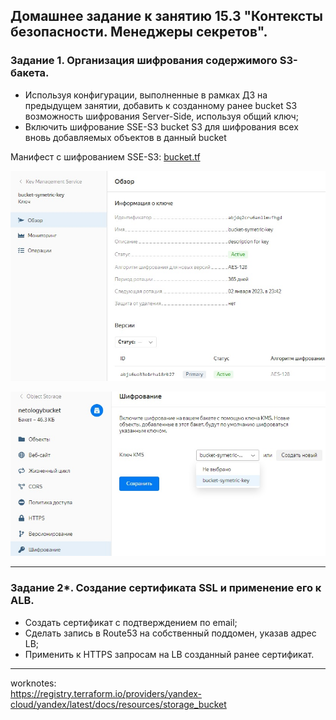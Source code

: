 ## Домашнее задание к занятию 15.3 "Контексты безопасности. Менеджеры секретов".


### Задание 1. Организация шифрования содержимого S3-бакета.

- Используя конфигурации, выполненные в рамках ДЗ на предыдущем занятии, добавить к созданному ранее bucket S3 возможность шифрования Server-Side, используя общий ключ;
- Включить шифрование SSE-S3 bucket S3 для шифрования всех вновь добавляемых объектов в данный bucket

Манифест с шифрованием SSE-S3: [bucket.tf](https://github.com/murzinvit/15.3_security/blob/8010328e9f21eea04ad77677345cdc2397c427a3/yandex/bucket.tf) </br>

![](https://github.com/murzinvit/screen_1/blob/46408a3cdc9300befac3fa1e73f1befdde9fcf0c/YC_key.jpg) </br>

![](https://github.com/murzinvit/screen_1/blob/7e24e0e93f8907ff7301989f366136a942c519e5/YC_encrypts_bucket.jpg) </br>

---

### Задание 2*. Создание сертификата SSL и применение его к ALB.

- Создать сертификат с подтверждением по email;
- Сделать запись в Route53 на собственный поддомен, указав адрес LB;
- Применить к HTTPS запросам на LB созданный ранее сертификат.

---
worknotes: </br>
https://registry.terraform.io/providers/yandex-cloud/yandex/latest/docs/resources/storage_bucket </br>
